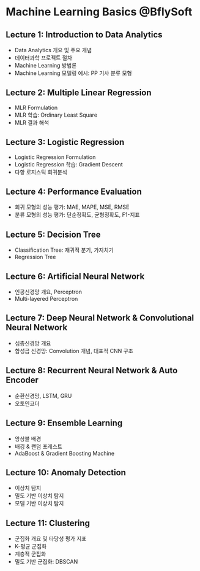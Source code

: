 # Machine Learning Basics @BflySoft

## Lecture 1: Introduction to Data Analytics
  * Data Analytics 개요 및 주요 개념
  * 데이터과학 프로젝트 절차
  * Machine Learning 방법론
  * Machine Learning 모델링 예시: PP 기사 분류 모형

## Lecture 2: Multiple Linear Regression
  * MLR Formulation
  * MLR 학습: Ordinary Least Square
  * MLR 결과 해석
  
## Lecture 3: Logistic Regression
  * Logistic Regression Formulation
  * Logistic Regression 학습: Gradient Descent
  * 다항 로지스틱 회귀분석
  
## Lecture 4: Performance Evaluation
  * 회귀 모형의 성능 평가: MAE, MAPE, MSE, RMSE
  * 분류 모형의 성능 평가: 단순정확도, 균형정확도, F1-지표

## Lecture 5: Decision Tree
  * Classification Tree: 재귀적 분기, 가지치기
  * Regression Tree

## Lecture 6: Artificial Neural Network
  * 인공신경망 개요, Perceptron
  * Multi-layered Perceptron
  
## Lecture 7: Deep Neural Network & Convolutional Neural Network
  * 심층신경망 개요
  * 합성곱 신경망: Convolution 개념, 대표적 CNN 구조

## Lecture 8: Recurrent Neural Network & Auto Encoder
  * 순환신경망, LSTM, GRU
  * 오토인코더
  
## Lecture 9: Ensemble Learning
  * 앙상블 배경
  * 배깅 & 랜덤 포레스트
  * AdaBoost & Gradient Boosting Machine
  
## Lecture 10: Anomaly Detection
  * 이상치 탐지
  * 밀도 기반 이상치 탐지
  * 모델 기반 이상치 탐지

## Lecture 11: Clustering
  * 군집화 개요 및 타당성 평가 지표
  * K-평균 군집화
  * 계층적 군집화
  * 밀도 기반 군집화: DBSCAN






